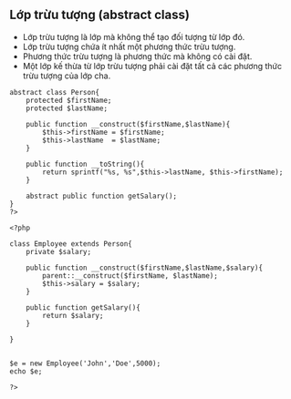 ## Lớp trừu tượng (abstract class)

- Lớp trừu tượng là lớp mà không thể tạo đối tượng từ lớp đó.
- Lớp trừu tượng chứa ít nhất một phương thức trừu tượng.
- Phương thức trừu tượng là phương thức mà không có cài đặt.
- Một lớp kế thừa từ lớp trừu tượng phải cài đặt tất cả các phương thức trừu tượng của lớp cha.

```<?php
abstract class Person{
    protected $firstName;
    protected $lastName;

    public function __construct($firstName,$lastName){
        $this->firstName = $firstName;
        $this->lastName  = $lastName;
    }

    public function __toString(){
        return sprintf("%s, %s",$this->lastName, $this->firstName);
    }

    abstract public function getSalary();
} 
?>

```

```     
<?php
 
class Employee extends Person{
	private $salary;
 
	public function __construct($firstName,$lastName,$salary){
		parent::__construct($firstName, $lastName);
		$this->salary = $salary;
	}
 
	public function getSalary(){
		return $salary;
	}
 
}

 
$e = new Employee('John','Doe',5000);
echo $e;

?>
```